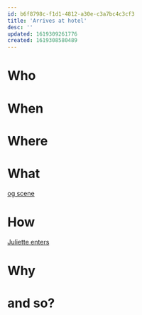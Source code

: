 ```yaml
---
id: b6f8798c-f1d1-4812-a30e-c3a7bc4c3cf3
title: 'Arrives at hotel'
desc: ''
updated: 1619309261776
created: 1619308580489
---
```


# Who

# When

# Where

# What
[og scene](https://github.com/9ae/ace/blob/master/chapters/04.md#gets-to-hotel)

# How
[Juliette enters](https://github.com/9ae/ace/blob/master/chapters/04.md#juliette-enters-with-her-people)

# Why

# and so?
